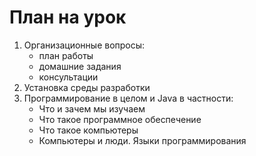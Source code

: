 # План на урок
1. Организационные вопросы:
   - план работы
   - домашние задания
   - консультации
2. Установка среды разработки
3. Программирование в целом и Java в частности:
   - Что и зачем мы изучаем
   - Что такое программное обеспечение
   - Что такое компьютеры
   - Компьютеры и люди. Языки программирования

